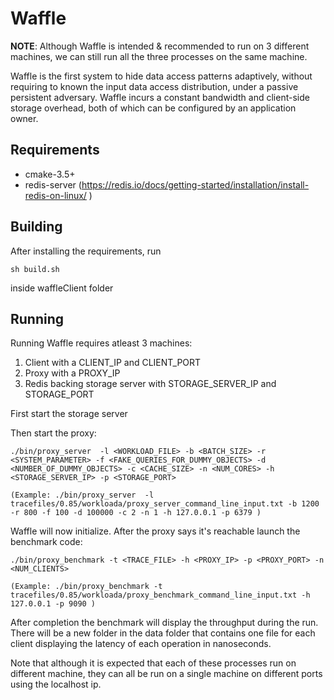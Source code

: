 # Waffle

**NOTE**: Although Waffle is intended & recommended to run on 3 different machines, we can still run all the three processes on the same machine.

Waffle is the first system to hide data access patterns adaptively, without requiring to
known the input data access distribution, under a passive persistent
adversary. Waffle incurs a constant bandwidth and client-side storage
overhead, both of which can be configured by an application
owner.

## Requirements

* cmake-3.5+
* redis-server (https://redis.io/docs/getting-started/installation/install-redis-on-linux/ )

## Building

After installing the requirements, run

```
sh build.sh
```
inside waffleClient folder

## Running 

Running Waffle requires atleast 3 machines:

1. Client with a CLIENT_IP and CLIENT_PORT
2. Proxy with a PROXY_IP
3. Redis backing storage server with STORAGE_SERVER_IP and STORAGE_PORT

First start the storage server

Then start the proxy:

```
./bin/proxy_server  -l <WORKLOAD_FILE> -b <BATCH_SIZE> -r <SYSTEM_PARAMETER> -f <FAKE_QUERIES_FOR_DUMMY_OBJECTS> -d <NUMBER_OF_DUMMY_OBJECTS> -c <CACHE_SIZE> -n <NUM_CORES> -h <STORAGE_SERVER_IP> -p <STORAGE_PORT>

(Example: ./bin/proxy_server  -l tracefiles/0.85/workloada/proxy_server_command_line_input.txt -b 1200 -r 800 -f 100 -d 100000 -c 2 -n 1 -h 127.0.0.1 -p 6379 )
```

Waffle will now initialize. After the proxy says it's reachable launch the benchmark code:

```
./bin/proxy_benchmark -t <TRACE_FILE> -h <PROXY_IP> -p <PROXY_PORT> -n <NUM_CLIENTS>

(Example: ./bin/proxy_benchmark -t tracefiles/0.85/workloada/proxy_benchmark_command_line_input.txt -h 127.0.0.1 -p 9090 )
```

After completion the benchmark will display the throughput during the run. There will be a new folder in the data folder that contains one file for each client displaying the latency of each operation in nanoseconds.

Note that although it is expected that each of these processes run on different machine, they can all be run on a single machine on different ports using the localhost ip.
